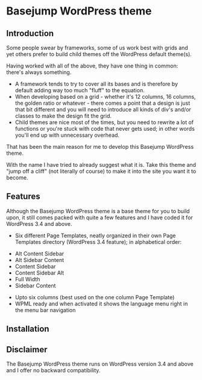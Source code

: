 # Basejump WordPress theme

## Introduction

Some people swear by frameworks, some of us work best with grids and yet others prefer to build child themes off the WordPress default theme(s).

Having worked with all of the above, they have one thing in common: there's always something.

* A framework tends to try to cover all its bases and is therefore by default adding way too much "fluff" to the equation.
* When developing based on a grid - whether it's 12 columns, 16 columns, the golden ratio or whatever - there comes a point that a design is just that bit different and you will need to introduce all kinds of div's and/or classes to make the design fit the grid.
* Child themes are nice most of the times, but you need to rewrite a lot of functions or you're stuck with code that never gets used; in other words you'll end up with unnecessary overhead. 

That has been the main reason for me to develop this Basejump WordPress theme.

With the name I have tried to already suggest what it is. Take this theme and "jump off a cliff" (not literally of course) to make it into the site you want it to become.

## Features

Although the Basejump WordPress theme is a base theme for you to build upon, it still comes packed with quite a few features and I have coded it for WordPress 3.4 and above.

* Six different Page Templates, neatly organized in their own Page Templates directory (WordPress 3.4 feature); in alphabetical order:
+ Alt Content Sidebar
+ Alt Sidebar Content
+ Content Sidebar
+ Content Sidebar Alt
+ Full Width
+ Sidebar Content
* Upto six columns (best used on the one column Page Template)
* WPML ready and when activated it shows the language menu right in the menu bar navigation

## Installation



## Disclaimer

The Basejump WordPress theme runs on WordPress version 3.4 and above and I offer no backward compatibility.
